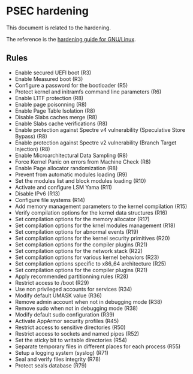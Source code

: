 # PSEC hardening

This document is related to the hardening.

The reference is the [hardening guide for GNU/Linux](https://cyber.gouv.fr/publications/recommandations-de-securite-relatives-un-systeme-gnulinux).

## Rules

- Enable secured UEFI boot (R3)
- Enable Measured boot (R3)
- Configure a password for the bootloader (R5)
- Protect kernel and initramfs command line parameters (R6)
- Enable L1TF protection (R8)
- Enable page poisonning (R8)
- Enable Page Table Isolation (R8)
- Disable Slabs caches merge (R8)
- Enable Slabs cache verifications (R8)
- Enable protection against Spectre v4 vulnerability (Speculative Store Bypass) (R8)
- Enable protection against Spectre v2 vulnerability (Branch Target Injection) (R8)
- Enable Microarchitectural Data Sampling (R8)
- Force Kernel Panic on errors from Machine Check (R8)
- Enable Page allocator randomization (R8)
- Prevent from automatic modules loading (R9)
- Set the modules list and block modules loading (R10)
- Activate and configure LSM Yama (R11)
- Disable IPv6 (R13)
- Configure file systems (R14)
- Add memory management parameters to the kernel compilation (R15)
- Verify compilation options for the kernel data structures (R16)
- Set compilation options for the memory allocator (R17)
- Set compilation options for the krnel modules management (R18)
- Set compilation options for abnormal events (R19)
- Set compilation options for the kernel security primitives (R20)
- Set compilation options for the compiler plugins (R21)
- Set compilation options for the network stack (R22)
- Set compilation options for various kernel behaviors (R23)
- Set compilation options specific to x86_64 architecture (R25)
- Set compilation options for the compiler plugins (R21)
- Apply recommended partitionning rules (R28)
- Restrict access to /boot (R29)
- Use non privileged accounts for services (R34)
- Modify default UMASK value (R36)
- Remove admin account when not in debugging mode (R38)
- Remove sudo when not in debugging mode (R38)
- Modify default sudo configuration (R39)
- Activate AppArmor security profiles (R45)
- Restrict access to sensitive directories (R50)
- Restrict access to sockets and named pipes (R52)
- Set the sticky bit to writable directories (R54)
- Separate temporary files in different places for each process (R55)
- Setup a logging system (syslog) (R71)
- Seal and verify files integrity (R78)
- Protect seals database (R79)